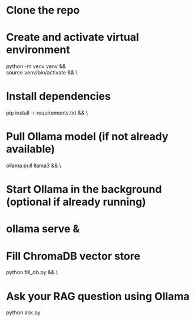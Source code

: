 # Clone the repo

# Create and activate virtual environment
python -m venv venv && \
source venv/bin/activate && \

# Install dependencies
pip install -r requirements.txt && \

# Pull Ollama model (if not already available)
ollama pull llama3 && \

# Start Ollama in the background (optional if already running)
# ollama serve &

# Fill ChromaDB vector store
python fill_db.py && \

# Ask your RAG question using Ollama
python ask.py
